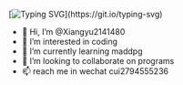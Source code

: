 [![Typing SVG](https://readme-typing-svg.demolab.com?font=Fira+Code&pause=1000&color=654AF7&width=435&lines=Stay+hungry%2C+stay+foolish.)](https://git.io/typing-svg)
- 👋 Hi, I’m @Xiangyu2141480
- 👀 I’m interested in coding
- 🌱 I’m currently learning maddpg
- 💞️ I’m looking to collaborate on programs
- 📫 reach me in wechat cui2794555236

<!---
Xiangyu2141480/Xiangyu2141480 is a ✨ special ✨ repository because its `README.md` (this file) appears on your GitHub profile.
You can click the Preview link to take a look at your changes.
--->
